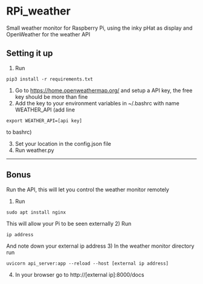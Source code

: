 # RPi_weather
Small weather monitor for Raspberry Pi, using the inky pHat as display and OpenWeather for the weather API

## Setting it up
1) Run 
~~~~
pip3 install -r requirements.txt
~~~~
1) Go to https://home.openweathermap.org/ and setup a API key, the free key should be more than fine
2) Add the key to your environment variables in ~/.bashrc with name WEATHER_API (add line 
~~~~
export WEATHER_API=[api key]
~~~~
to bashrc)

3) Set your location in the config.json file
4) Run weather.py
---
## Bonus
Run the API, this will let you control the weather monitor remotely
1) Run 
~~~~
sudo apt install nginx
~~~~
This will allow your Pi to be seen externally
2) Run 
~~~~
ip address
~~~~
And note down your external ip address
3) In the weather monitor directory run
~~~~
uvicorn api_server:app --reload --host [external ip address]
~~~~
4) In your browser go to http://[external ip]:8000/docs

